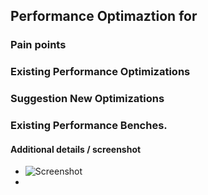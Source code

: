 ## Performance Optimaztion for <!-- Project Name --> 
<!-- Describe what's this module does --->

### Pain points
<!-- Description of the pain point --->

### Existing Performance Optimizations
<!-- Description of existing optimization -->

### Suggestion New Optimizations
<!-- Description of Suggested optimization --->

### Existing Performance Benches.
<!-- Here share your current benchmark results -->

#### Additional details / screenshot

- ![Screenshot]()
-

